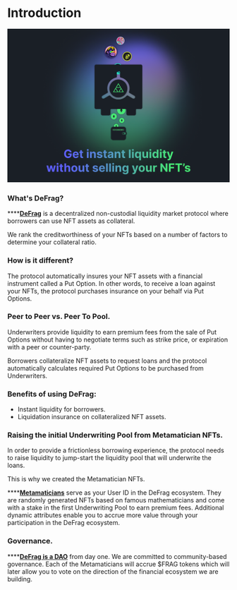 # Introduction

![](<.gitbook/assets/Marketing image.png>)

### What's DeFrag?

****[**DeFrag**](https://defrag.fi) is a decentralized non-custodial liquidity market protocol where borrowers can use NFT assets as collateral.&#x20;

We rank the creditworthiness of your NFTs based on a number of factors to determine your collateral ratio.&#x20;

### How is it different?

The protocol automatically insures your NFT assets with a financial instrument called a Put Option. In other words, to receive a loan against your NFTs, the protocol purchases insurance on your behalf via Put Options.

### Peer to Peer vs. Peer To Pool.

Underwriters provide liquidity to earn premium fees from the sale of Put Options without having to negotiate terms such as strike price, or expiration with a peer or counter-party. &#x20;

Borrowers collateralize NFT assets to request loans and the protocol automatically calculates required Put Options to be purchased from Underwriters.

### Benefits of using DeFrag:

* Instant liquidity for borrowers.
* Liquidation insurance on collateralized NFT assets.

### Raising the initial Underwriting Pool from Metamatician NFTs.

In order to provide a frictionless borrowing experience, the protocol needs to raise liquidity to jump-start the liquidity pool that will underwrite the loans.

This is why we created the Metamatician NFTs.

****[**Metamaticians**](overview/metamaticians.md) serve as your User ID in the DeFrag ecosystem. They are randomly generated NFTs based on famous mathematicians and come with a stake in the first Underwriting Pool to earn premium fees. Additional dynamic attributes enable you to accrue more value through your participation in the DeFrag ecosystem.

### Governance.

****[**DeFrag is a DAO**](overview/defrag-dao.md) from day one. We are committed to community-based governance. Each of the Metamaticians will accrue $FRAG tokens which will later allow you to vote on the direction of the financial ecosystem we are building.
